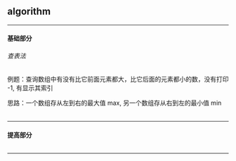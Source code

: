 ## algorithm

---

#### 基础部分

###### 查表法

例题：查询数组中有没有比它前面元素都大，比它后面的元素都小的数，没有打印 -1, 有显示其索引

思路：一个数组存从左到右的最大值 max, 另一个数组存从右到左的最小值 min

######         

---

#### 提高部分

######

---

















